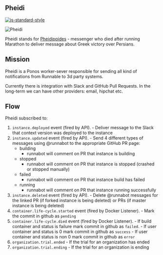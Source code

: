 ## Pheidi

[![js-standard-style](https://img.shields.io/badge/code%20style-standard-brightgreen.svg)](http://standardjs.com/)


![Pheidi](https://upload.wikimedia.org/wikipedia/commons/thumb/2/28/Phidippides.jpg/220px-Phidippides.jpg)

Pheidi stands for [Pheidippides](https://en.wikipedia.org/wiki/Pheidippides) -
messenger who died after running Marathon to deliver message about Greek victory over Persians.


## Mission

Pheidi is a Ponos worker-sever responsible for sending all kind of notifications from Runnable to 3d party systems.

Currently there is integration with Slack and GitHub Pull Requests. In the long-term we can have other providers: email, hipchat etc.


## Flow

Pheidi subscribed to:

  1. `instance.deployed` event (fired by API).
    - Deliver message to the Slack that context version was deployed to the instance
  2. `instance.updated` event (fired by API). 
    - Send 4 different types of messages using @runnabot to the appropriate GitHub PR page:
      - building 
        - runnabot will comment on PR that instance is building
      - stopped 
        - runnabot will comment on PR that instance is stopped (crashed or stopped manually)
      - failed 
        - runnabot will comment on PR that instance build has failed
      - running
        - runnabot will comment on PR that instance running successfully
  3. `instance.deleted` event (fired by API).
    - Delete @runnabot messages for the linked PR (if forked instance is being deleted) or PRs (if master instance is being deleted) 
  5. `container.life-cycle.started` event (fired by Docker Listener).
    - Mark the commit in github as `pending`
  6. `container.life-cycle.died` event (fired by Docker Listener). 
    - If build container and status is failure mark commit in github as `failed`.
    - If user container and status is 0 mark commit in github as `success`
    - If user container and status is non 0 mark commit in github as `error`
  7. `organization.trial.ended`
    - If the trial for an organization has ended
  8. `organization.trial.ending`
    - If the trial for an organization is ending
